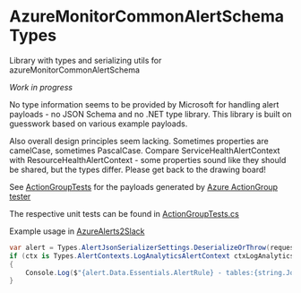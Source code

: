 # AzureMonitorCommonAlertSchemaTypes
Library with types and serializing utils for azureMonitorCommonAlertSchema

*Work in progress*

No type information seems to be provided by Microsoft for handling alert payloads - no JSON Schema and no .NET type library. This library is built on guesswork based on various example payloads.

Also overall design principles seem lacking. Sometimes properties are camelCase, sometimes PascalCase. Compare ServiceHealthAlertContext with ResourceHealthAlertContext - some properties sound like they should be shared, but the types differ.
Please get back to the drawing board!

See [ActionGroupTests](/Tests/Json/ActionGroupTests) for the payloads generated by [Azure ActionGroup tester](https://learn.microsoft.com/en-us/azure/azure-monitor/alerts/action-groups#test-an-action-group-in-the-azure-portal-preview) 

The respective unit tests can be found in [ActionGroupTests.cs](/Tests/ActionGroupTests.cs)

Example usage in [AzureAlerts2Slack](https://github.com/JWMB/AzureAlerts2Slack/blob/main/AlertInfo.cs)
```C#
var alert = Types.AlertJsonSerializerSettings.DeserializeOrThrow(requestBody);
if (ctx is Types.AlertContexts.LogAnalyticsAlertContext ctxLogAnalytics)
{
    Console.Log($"{alert.Data.Essentials.AlertRule} - tables:{string.Join(", ", ctxLogAnalytics.SearchResults.Tables.Select(o => o.Name))}");
}
```
